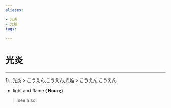 ```yaml
---
aliases:
    
- 光炎
- 光焔
tags:
    
---
```


# 光炎
---
1).
,光炎 > こうえん,こうえん,光焔 > こうえん,こうえん

- light and flame
**( Noun;)**
> see also: 
            